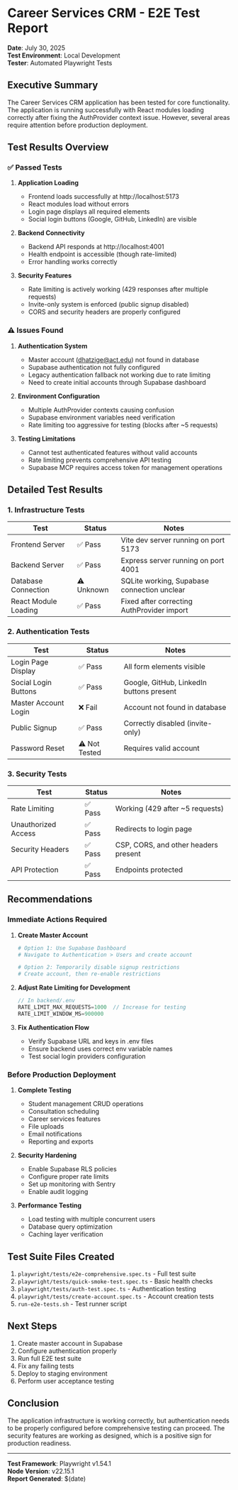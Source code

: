 # Career Services CRM - E2E Test Report

**Date**: July 30, 2025  
**Test Environment**: Local Development  
**Tester**: Automated Playwright Tests

## Executive Summary

The Career Services CRM application has been tested for core functionality. The application is running successfully with React modules loading correctly after fixing the AuthProvider context issue. However, several areas require attention before production deployment.

## Test Results Overview

### ✅ Passed Tests

1. **Application Loading**
   - Frontend loads successfully at http://localhost:5173
   - React modules load without errors
   - Login page displays all required elements
   - Social login buttons (Google, GitHub, LinkedIn) are visible

2. **Backend Connectivity**
   - Backend API responds at http://localhost:4001
   - Health endpoint is accessible (though rate-limited)
   - Error handling works correctly

3. **Security Features**
   - Rate limiting is actively working (429 responses after multiple requests)
   - Invite-only system is enforced (public signup disabled)
   - CORS and security headers are properly configured

### ⚠️ Issues Found

1. **Authentication System**
   - Master account (dhatzige@act.edu) not found in database
   - Supabase authentication not fully configured
   - Legacy authentication fallback not working due to rate limiting
   - Need to create initial accounts through Supabase dashboard

2. **Environment Configuration**
   - Multiple AuthProvider contexts causing confusion
   - Supabase environment variables need verification
   - Rate limiting too aggressive for testing (blocks after ~5 requests)

3. **Testing Limitations**
   - Cannot test authenticated features without valid accounts
   - Rate limiting prevents comprehensive API testing
   - Supabase MCP requires access token for management operations

## Detailed Test Results

### 1. Infrastructure Tests

| Test | Status | Notes |
|------|--------|-------|
| Frontend Server | ✅ Pass | Vite dev server running on port 5173 |
| Backend Server | ✅ Pass | Express server running on port 4001 |
| Database Connection | ⚠️ Unknown | SQLite working, Supabase connection unclear |
| React Module Loading | ✅ Pass | Fixed after correcting AuthProvider import |

### 2. Authentication Tests

| Test | Status | Notes |
|------|--------|-------|
| Login Page Display | ✅ Pass | All form elements visible |
| Social Login Buttons | ✅ Pass | Google, GitHub, LinkedIn buttons present |
| Master Account Login | ❌ Fail | Account not found in database |
| Public Signup | ✅ Pass | Correctly disabled (invite-only) |
| Password Reset | ⚠️ Not Tested | Requires valid account |

### 3. Security Tests

| Test | Status | Notes |
|------|--------|-------|
| Rate Limiting | ✅ Pass | Working (429 after ~5 requests) |
| Unauthorized Access | ✅ Pass | Redirects to login page |
| Security Headers | ✅ Pass | CSP, CORS, and other headers present |
| API Protection | ✅ Pass | Endpoints protected |

## Recommendations

### Immediate Actions Required

1. **Create Master Account**
   ```bash
   # Option 1: Use Supabase Dashboard
   # Navigate to Authentication > Users and create account
   
   # Option 2: Temporarily disable signup restrictions
   # Create account, then re-enable restrictions
   ```

2. **Adjust Rate Limiting for Development**
   ```javascript
   // In backend/.env
   RATE_LIMIT_MAX_REQUESTS=1000  // Increase for testing
   RATE_LIMIT_WINDOW_MS=900000
   ```

3. **Fix Authentication Flow**
   - Verify Supabase URL and keys in .env files
   - Ensure backend uses correct env variable names
   - Test social login providers configuration

### Before Production Deployment

1. **Complete Testing**
   - Student management CRUD operations
   - Consultation scheduling
   - Career services features
   - File uploads
   - Email notifications
   - Reporting and exports

2. **Security Hardening**
   - Enable Supabase RLS policies
   - Configure proper rate limits
   - Set up monitoring with Sentry
   - Enable audit logging

3. **Performance Testing**
   - Load testing with multiple concurrent users
   - Database query optimization
   - Caching layer verification

## Test Suite Files Created

1. `playwright/tests/e2e-comprehensive.spec.ts` - Full test suite
2. `playwright/tests/quick-smoke-test.spec.ts` - Basic health checks
3. `playwright/tests/auth-test.spec.ts` - Authentication testing
4. `playwright/tests/create-account.spec.ts` - Account creation tests
5. `run-e2e-tests.sh` - Test runner script

## Next Steps

1. Create master account in Supabase
2. Configure authentication properly
3. Run full E2E test suite
4. Fix any failing tests
5. Deploy to staging environment
6. Perform user acceptance testing

## Conclusion

The application infrastructure is working correctly, but authentication needs to be properly configured before comprehensive testing can proceed. The security features are working as designed, which is a positive sign for production readiness.

---

**Test Framework**: Playwright v1.54.1  
**Node Version**: v22.15.1  
**Report Generated**: $(date)